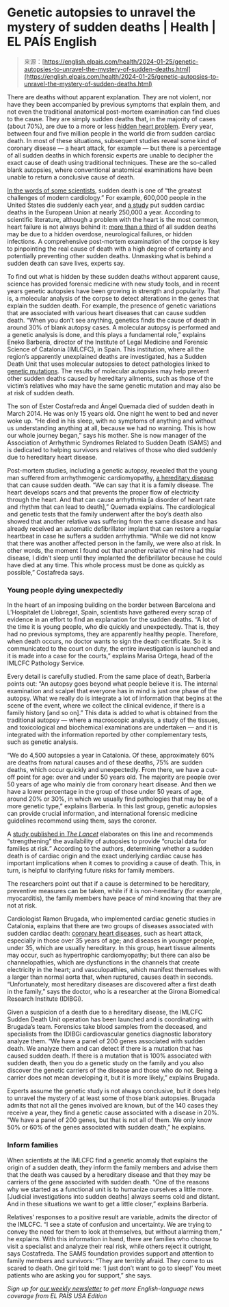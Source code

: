 <!--yml
category: 未分类
date: 2024-05-27 14:28:36
-->

# Genetic autopsies to unravel the mystery of sudden deaths | Health | EL PAÍS English

> 来源：[https://english.elpais.com/health/2024-01-25/genetic-autopsies-to-unravel-the-mystery-of-sudden-deaths.html](https://english.elpais.com/health/2024-01-25/genetic-autopsies-to-unravel-the-mystery-of-sudden-deaths.html)

There are deaths without apparent explanation. They are not violent, nor have they been accompanied by previous symptoms that explain them, and not even the traditional anatomical post-mortem examination can find clues to the cause. They are simply sudden deaths that, in the majority of cases (about 70%), are due to a more or less [hidden heart problem](https://english.elpais.com/science-tech/2022-09-15/why-women-with-heart-problems-are-diagnosed-later-and-with-less-accuracy.html). Every year, between four and five million people in the world die from sudden cardiac death. In most of these situations, subsequent studies reveal some kind of coronary disease — a heart attack, for example — but there is a percentage of all sudden deaths in which forensic experts are unable to decipher the exact cause of death using traditional techniques. These are the so-called blank autopsies, where conventional anatomical examinations have been unable to return a conclusive cause of death.

[In the words of some scientists](https://www.revespcardiol.org/en-sudden-death-articulo-S1885585712002642), sudden death is one of “the greatest challenges of modern cardiology.” For example, 600,000 people in the United States die suddenly each year, and [a study](https://www.jacc.org/doi/10.1016/j.jacc.2022.02.041) put sudden cardiac deaths in the European Union at nearly 250,000 a year. According to scientific literature, although a problem with the heart is the most common, heart failure is not always behind it: [more than a third](https://www.thelancet.com/journals/lancet/article/PIIS0140-6736(23)00875-9/fulltext) of all sudden deaths may be due to a hidden overdose, neurological failures, or hidden infections. A comprehensive post-mortem examination of the corpse is key to pinpointing the real cause of death with a high degree of certainty and potentially preventing other sudden deaths. Unmasking what is behind a sudden death can save lives, experts say.

To find out what is hidden by these sudden deaths without apparent cause, science has provided forensic medicine with new study tools, and in recent years genetic autopsies have been growing in strength and popularity. That is, a molecular analysis of the corpse to detect alterations in the genes that explain the sudden death. For example, the presence of genetic variations that are associated with various heart diseases that can cause sudden death. “When you don’t see anything, genetics finds the cause of death in around 30% of blank autopsy cases. A molecular autopsy is performed and a genetic analysis is done, and this plays a fundamental role,” explains Eneko Barbería, director of the Institute of Legal Medicine and Forensic Science of Catalonia (IMLCFC), in Spain. This institution, where all the region’s apparently unexplained deaths are investigated, has a Sudden Death Unit that uses molecular autopsies to detect pathologies linked to [genetic mutations](https://english.elpais.com/science-tech/2022-04-28/a-human-accumulates-as-many-mutations-in-80-years-as-a-mouse-in-its-short-life.html). The results of molecular autopsies may help prevent other sudden deaths caused by hereditary ailments, such as those of the victim’s relatives who may have the same genetic mutation and may also be at risk of sudden death.

The son of Ester Costafreda and Ángel Quemada died of sudden death in March 2014\. He was only 15 years old. One night he went to bed and never woke up. “He died in his sleep, with no symptoms of anything and without us understanding anything at all, because we had no warning. This is how our whole journey began,” says his mother. She is now manager of the Association of Arrhythmic Syndromes Related to Sudden Death (SAMS) and is dedicated to helping survivors and relatives of those who died suddenly due to hereditary heart disease.

Post-mortem studies, including a genetic autopsy, revealed that the young man suffered from arrhythmogenic cardiomyopathy, [a hereditary disease](https://english.elpais.com/health/2024-01-06/a-stem-cell-heart-model-solves-the-enigma-of-an-inherited-disease-within-a-family.html) that can cause sudden death. “We can say that it is a family disease. The heart develops scars and that prevents the proper flow of electricity through the heart. And that can cause arrhythmia [a disorder of heart rate and rhythm that can lead to death],” Quemada explains. The cardiological and genetic tests that the family underwent after the boy’s death also showed that another relative was suffering from the same disease and has already received an automatic defibrillator implant that can restore a regular heartbeat in case he suffers a sudden arrhythmia. “While we did not know that there was another affected person in the family, we were also at risk. In other words, the moment I found out that another relative of mine had this disease, I didn’t sleep until they implanted the defibrillator because he could have died at any time. This whole process must be done as quickly as possible,” Costafreda says.

### Young people dying unexpectedly

In the heart of an imposing building on the border between Barcelona and L’Hospitalet de Llobregat, Spain, scientists have gathered every scrap of evidence in an effort to find an explanation for the sudden deaths. “A lot of the time it is young people, who die quickly and unexpectedly. That is, they had no previous symptoms, they are apparently healthy people. Therefore, when death occurs, no doctor wants to sign the death certificate. So it is communicated to the court on duty, the entire investigation is launched and it is made into a case for the courts,” explains Marisa Ortega, head of the IMLCFC Pathology Service.

Every detail is carefully studied. From the same place of death, Barbería points out: “An autopsy goes beyond what people believe it is. The internal examination and scalpel that everyone has in mind is just one phase of the autopsy. What we really do is integrate a lot of information that begins at the scene of the event, where we collect the clinical evidence, if there is a family history [and so on].” This data is added to what is obtained from the traditional autopsy — where a macroscopic analysis, a study of the tissues, and toxicological and biochemical examinations are undertaken — and it is integrated with the information reported by other complementary tests, such as genetic analysis.

“We do 4,500 autopsies a year in Catalonia. Of these, approximately 60% are deaths from natural causes and of these deaths, 75% are sudden deaths, which occur quickly and unexpectedly. From there, we have a cut-off point for age: over and under 50 years old. The majority are people over 50 years of age who mainly die from coronary heart disease. And then we have a lower percentage in the group of those under 50 years of age, around 20% or 30%, in which we usually find pathologies that may be of a more genetic type,” explains Barbería. In this last group, genetic autopsies can provide crucial information, and international forensic medicine guidelines recommend using them, says the coroner.

A [study published in *The Lancet*](https://www.thelancet.com/journals/lancet/article/PIIS0140-6736(23)00875-9/fulltext) elaborates on this line and recommends “strengthening” the availability of autopsies to provide “crucial data for families at risk.” According to the authors, determining whether a sudden death is of cardiac origin and the exact underlying cardiac cause has important implications when it comes to providing a cause of death. This, in turn, is helpful to clarifying future risks for family members.

The researchers point out that if a cause is determined to be hereditary, preventive measures can be taken, while if it is non-hereditary (for example, myocarditis), the family members have peace of mind knowing that they are not at risk.

Cardiologist Ramon Brugada, who implemented cardiac genetic studies in Catalonia, explains that there are two groups of diseases associated with sudden cardiac death: [coronary heart diseases](https://english.elpais.com/eps/2023-07-27/the-personality-type-that-increases-the-risk-of-having-a-heart-attack.html), such as heart attack, especially in those over 35 years of age; and diseases in younger people, under 35, which are usually hereditary. In this group, heart tissue ailments may occur, such as hypertrophic cardiomyopathy; but there can also be channelopathies, which are dysfunctions in the channels that create electricity in the heart; and vasculopathies, which manifest themselves with a larger than normal aorta that, when ruptured, causes death in seconds. “Unfortunately, most hereditary diseases are discovered after a first death in the family,” says the doctor, who is a researcher at the Girona Biomedical Research Institute (IDIBGi).

Given a suspicion of a death due to a hereditary disease, the IMLCFC Sudden Death Unit operation has been launched and is coordinating with Brugada’s team. Forensics take blood samples from the deceased, and specialists from the IDIBGi cardiovascular genetics diagnostic laboratory analyze them. “We have a panel of 200 genes associated with sudden death. We analyze them and can detect if there is a mutation that has caused sudden death. If there is a mutation that is 100% associated with sudden death, then you do a genetic study on the family and you also discover the genetic carriers of the disease and those who do not. Being a carrier does not mean developing it, but it is more likely,” explains Brugada.

Experts assume the genetic study is not always conclusive, but it does help to unravel the mystery of at least some of those blank autopsies. Brugada admits that not all the genes involved are known, but of the 140 cases they receive a year, they find a genetic cause associated with a disease in 20%. “We have a panel of 200 genes, but that is not all of them. We only know 50% or 60% of the genes associated with sudden death,” he explains.

### Inform families

When scientists at the IMLCFC find a genetic anomaly that explains the origin of a sudden death, they inform the family members and advise them that the death was caused by a hereditary disease and that they may be carriers of the gene associated with sudden death. “One of the reasons why we started as a functional unit is to humanize ourselves a little more. [Judicial investigations into sudden deaths] always seems cold and distant. And in these situations we want to get a little closer,” explains Barbería.

Relatives’ responses to a positive result are variable, admits the director of the IMLCFC. “I see a state of confusion and uncertainty. We are trying to convey the need for them to look at themselves, but without alarming them,” he explains. With this information in hand, there are families who choose to visit a specialist and analyze their real risk, while others reject it outright, says Costafreda. The SAMS foundation provides support and attention to family members and survivors: “They are terribly afraid. They come to us scared to death. One girl told me: ‘I just don’t want to go to sleep!’ You meet patients who are asking you for support,” she says.

*Sign up for* [*our weekly newsletter*](https://plus.elpais.com/newsletters/lnp/1/333/?lang=en) *to get more English-language news coverage from EL PAÍS USA Edition*